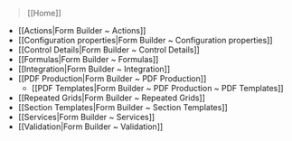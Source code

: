 > [[Home]]

- [[Actions|Form Builder ~ Actions]]
- [[Configuration properties|Form Builder ~ Configuration properties]]
- [[Control Details|Form Builder ~ Control Details]]
- [[Formulas|Form Builder ~ Formulas]]
- [[Integration|Form Builder ~ Integration]]
- [[PDF Production|Form Builder ~ PDF Production]]
    - [[PDF Templates|Form Builder ~ PDF Production ~ PDF Templates]]
- [[Repeated Grids|Form Builder ~ Repeated Grids]]
- [[Section Templates|Form Builder ~ Section Templates]]
- [[Services|Form Builder ~ Services]]
- [[Validation|Form Builder ~ Validation]]